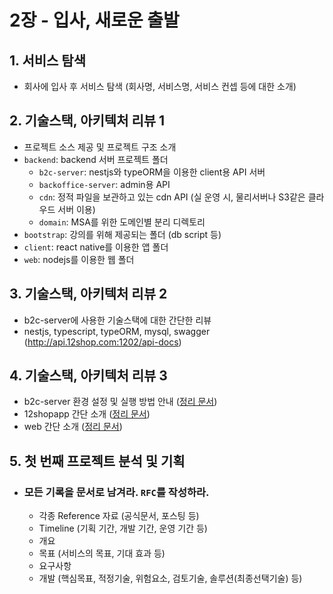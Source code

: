 # 2장 - 입사, 새로운 출발

## 1. 서비스 탐색
  - 회사에 입사 후 서비스 탐색 (회사명, 서비스명, 서비스 컨셉 등에 대한 소개)

## 2. 기술스택, 아키텍처 리뷰 1
  - 프로젝트 소스 제공 및 프로젝트 구조 소개
  - `backend`: backend 서버 프로젝트 폴더
    - `b2c-server`: nestjs와 typeORM을 이용한 client용 API 서버
    - `backoffice-server`: admin용 API
    - `cdn`: 정적 파일을 보관하고 있는 cdn API (실 운영 시, 물리서버나 S3같은 클라우드 서버 이용)
    - `domain`: MSA를 위한 도메인별 분리 디렉토리
  - `bootstrap`: 강의를 위해 제공되는 폴더 (db script 등)
  - `client`: react native를 이용한 앱 폴더
  - `web`: nodejs를 이용한 웹 폴더

## 3. 기술스택, 아키텍처 리뷰 2
  - b2c-server에 사용한 기술스택에 대한 간단한 리뷰
  - nestjs, typescript, typeORM, mysql, swagger (http://api.12shop.com:1202/api-docs)

## 4. 기술스택, 아키텍처 리뷰 3
  - b2c-server 환경 설정 및 실행 방법 안내 ([정리 문서](./projects/b2c-server.md))
  - 12shopapp 간단 소개 ([정리 문서](./projects/12shopapp.md))
  - web 간단 소개 ([정리 문서](./projects/web.md))

## 5. 첫 번째 프로젝트 분석 및 기획
  - ### 모든 기록을 문서로 남겨라. `RFC`를 작성하라.
    - 각종 Reference 자료 (공식문서, 포스팅 등)
    - Timeline (기획 기간, 개발 기간, 운영 기간 등)
    - 개요
    - 목표 (서비스의 목표, 기대 효과 등)
    - 요구사항
    - 개발 (핵심목표, 적정기술, 위험요소, 검토기술, 솔루션(최종선택기술) 등)